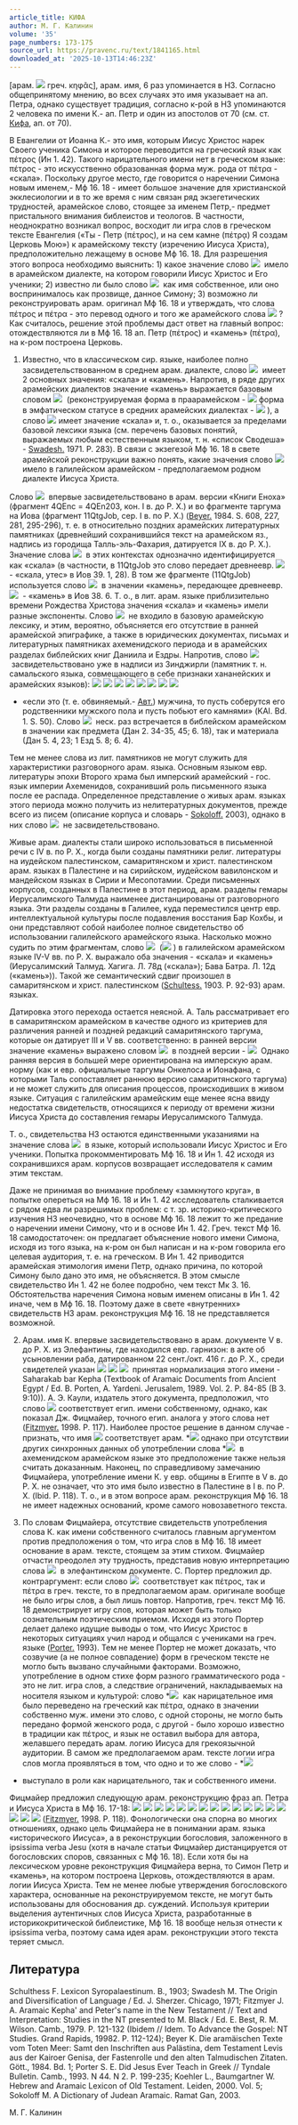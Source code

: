 ```yaml
---
article_title: КИФА
author: М. Г. Калинин
volume: '35'
page_numbers: 173-175
source_url: https://pravenc.ru/text/1841165.html
downloaded_at: '2025-10-13T14:46:23Z'
---
```


[арам. ![](<https://pravenc.ru/char/26062/kEPAx3b /image.png>) греч. κηφᾶς], арам. имя, 6 раз упоминается в НЗ. Согласно общепринятому мнению, во всех случаях это имя указывает на ап. Петра, однако существует традиция, согласно к-рой в НЗ упоминаются 2 человека по имени К.- ап. Петр и один из апостолов от 70 (см. ст. [Кифа](https://pravenc.ru/text/Кифа.html), ап. от 70).

В Евангелии от Иоанна К.- это имя, которым Иисус Христос нарек Своего ученика Симона и которое переводится на греческий язык как πέτρος 
(Ин 1. 42). Такого нарицательного имени нет в греческом языке: πέτρος - это искусственно образованная форма муж. рода от πέτρα - «скала». Поскольку другое место, где говорится о наречении Симона новым именем,- Мф 16. 18 - имеет большое значение для христианской экклесиологии и в то же время с ним связан ряд экзегетических трудностей, арамейское слово, стоящее за именем Петр,- предмет пристального внимания библеистов и теологов. В частности, неоднократно возникал вопрос, восходит ли игра слов в греческом тексте Евангелия («Ты - Петр (πέτρος), и на сем камне (πέτρᾳ) Я создам Церковь Мою») к арамейскому тексту (изречению Иисуса Христа), предположительно лежащему в основе Мф 16. 18. Для разрешения этого вопроса необходимо выяснить: 1) какое значение слово ![](https://pravenc.ru/char/26062/kEPA/image.png)  имело в арамейском диалекте, на котором говорили Иисус Христос и Его ученики; 2) известно ли было слово ![](https://pravenc.ru/char/26062/kEPA/image.png)  как имя собственное, или оно воспринималось как прозвище, данное Симону; 3) возможно ли реконструировать арам. оригинал Мф 16. 18 и утверждать, что слова πέτρος и πέτρα - это перевод одного и того же арамейского слова ![](https://pravenc.ru/char/26062/kEPA/image.png) ? Как считалось, решение этой проблемы даст ответ на главный вопрос: отождествляются ли в Мф 16. 18 ап. Петр (πέτρος) и «камень» (πέτρα), на к-ром построена Церковь.

1) Известно, что в классическом сир. языке, наиболее полно засвидетельствованном в среднем арам. диалекте, слово ![](https://pravenc.ru/char/26062/kEPA/image.png)  имеет 2 основных значения: «скала» и «камень». Напротив, в ряде других арамейских диалектов значение «камень» выражается базовым словом ![](https://pravenc.ru/char/26062/x60bn-/image.png)  (реконструируемая форма в праарамейском - ![](<https://pravenc.ru/char/26062/x2ax60abn, /image.png>) форма в эмфатическом статусе в средних арамейских диалектах - ![](https://pravenc.ru/char/26062/x60aBnA/image.png) ), а слово ![](<https://pravenc.ru/char/26062/kEPA /image.png>) имеет значение «скала» и, т. о., оказывается за пределами базовой лексики языка (см. перечень базовых понятий, выражаемых любым естественным языком, т. н. «список Сводеша» - [Swadesh.](<https://pravenc.ru/text/Swadesh .html>) 1971. P. 283). В связи с экзегезой Мф 16. 18 в свете арамейской реконструкции важно понять, какие значения слово ![](https://pravenc.ru/char/26062/kEPA/image.png)  имело в галилейском арамейском - предполагаемом родном диалекте Иисуса Христа.

Слово ![](https://pravenc.ru/char/26062/kpx60/image.png)  впервые засвидетельствовано в арам. версии «Книги Еноха» (фрагмент 4QEnс = 4QEn203, кон. I в. до Р. Х.) и во фрагменте таргума на Иова (фрагмент 11QtgJob, сер. I в. по Р. Х.) ([Beyer.](<https://pravenc.ru/text/Beyer .html>) 1984. S. 608, 227, 281, 295-296), т. е. в относительно поздних арамейских литературных памятниках (древнейший сохранившийся текст на арамейском яз., надпись из городища Талль-эль-Фахария, датируется IX в. до Р. Х.). Значение слова ![](https://pravenc.ru/char/26062/kpx60/image.png)  в этих контекстах однозначно идентифицируется как «скала» (в частности, в 11QtgJob это слово передает древнеевр. ![](https://pravenc.ru/char/26062/selax7e/image.png)  - «скала, утес» в Иов 39. 1, 28). В том же фрагменте (11QtgJob) используется слово ![](https://pravenc.ru/char/26062/x60bn/image.png)  в значении «камень», передающее древнеевр. ![](https://pravenc.ru/char/26062/x60eBen/image.png)  - «камень» в Иов 38. 6. Т. о., в лит. арам. языке приблизительно времени Рождества Христова значения «скала» и «камень» имели разные экспоненты. Слово ![](https://pravenc.ru/char/26062/kpx60/image.png)  не входило в базовую арамейскую лексику, и этим, вероятно, объясняется его отсутствие в ранней арамейской эпиграфике, а также в юридических документах, письмах и литературных памятниках ахеменидского периода и в арамейских разделах библейских книг Даниила и Ездры. Напротив, слово ![](<https://pravenc.ru/char/26062/x60bn /image.png>) засвидетельствовано уже в надписи из Зинджирли (памятник т. н. самальского языка, совмещающего в себе признаки хананейских и арамейских языков): ![](<https://pravenc.ru/char/26062/x60nw /image.png>) ![](<https://pravenc.ru/char/26062/ zkr /image.png>) ![](<https://pravenc.ru/char/26062/ hx60 /image.png>) ![](<https://pravenc.ru/char/26062/ ltgmrw /image.png>) ![](<https://pravenc.ru/char/26062/ x60yHh /image.png>) ![](<https://pravenc.ru/char/26062/ zkrw /image.png>) ![](<https://pravenc.ru/char/26062/ p-lktZh /image.png>) ![](<https://pravenc.ru/char/26062/ b-x60bny/image.png>)  
- «если это (т. е. обвиняемый.- [Авт.](<https://pravenc.ru/text/Авт .html>)) мужчина, то пусть соберутся его родственники мужского пола и пусть побьют его камнями» (KAI. Bd. 1. S. 50). Слово ![](https://pravenc.ru/char/26062/x60aBnA/image.png)  неск. раз встречается в библейском арамейском в значении как предмета (Дан 2. 34-35, 45; 6. 18), так и материала (Дан 5. 4, 23; 1 Езд 5. 8; 6. 4).

Тем не менее слова из лит. памятников не могут служить для характеристики разговорного арам. языка. Основным языком евр. литературы эпохи Второго храма был имперский арамейский - гос. язык империи Ахеменидов, сохранивший роль письменного языка после ее распада. Определенное представление о живых арам. языках этого периода можно получить из нелитературных документов, прежде всего из писем (описание корпуса и словарь - [Sokoloff.](<https://pravenc.ru/text/Sokoloff .html>) 2003), однако в них слово ![](https://pravenc.ru/char/26062/kEPA/image.png)  не засвидетельствовано.

Живые арам. диалекты стали широко использоваться в письменной речи с IV в. по Р. Х., когда были созданы памятники религ. литературы на иудейском палестинском, самаритянском и христ. палестинском арам. языках в Палестине и на сирийском, иудейском вавилонском и мандейском языках в Сирии и Месопотамии. Среди письменных корпусов, созданных в Палестине в этот период, арам. разделы гемары Иерусалимского Талмуда наименее дистанцированы от разговорного языка. Эти разделы созданы в Галилее, куда переместился центр евр. интеллектуальной культуры после подавления восстания Бар Кохбы, и они представляют собой наиболее полное свидетельство об использовании галилейского арамейского языка. Насколько можно судить по этим фрагментам, слово ![](https://pravenc.ru/char/26062/kEPA/image.png)  (![](https://pravenc.ru/char/26062/kypx60/image.png) ) в галилейском арамейском языке IV-V вв. по Р. Х. выражало оба значения - «скала» и «камень» (Иерусалимский Талмуд. Хагига. Л. 78д («скала»); Бава Батра. Л. 12д («камень»)). Такой же семантический сдвиг произошел в самаритянском и христ. палестинском ([Schultess.](<https://pravenc.ru/text/Schultess .html>) 1903. P. 92-93) арам. языках.

Датировка этого перехода остается неясной. А. Таль рассматривает его в самаритянском арамейском в качестве одного из критериев для различения ранней и поздней редакций самаритянского таргума, которые он датирует III и V вв. соответственно: в ранней версии значение «камень» выражено словом ![](https://pravenc.ru/char/26062/x60bn,/image.png)  в поздней версии - ![](https://pravenc.ru/char/26062/kypx60./image.png)  Однако ранняя версия в большей мере ориентирована на имперскую арам. норму (как и евр. официальные таргумы Онкелоса и Ионафана, с которыми Таль сопоставляет раннюю версию самаритянского таргума) и не может служить для описания процессов, происходивших в живом языке. Ситуация с галилейским арамейским еще менее ясна ввиду недостатка свидетельств, относящихся к периоду от времени жизни Иисуса Христа до составления гемары Иерусалимского Талмуда.

Т. о., свидетельства НЗ остаются единственными указаниями на значение слова ![](https://pravenc.ru/char/26062/kEPA/image.png)  в языке, который использовали Иисус Христос и Его ученики. Попытка прокомментировать Мф 16. 18 и Ин 1. 42 исходя из сохранившихся арам. корпусов возвращает исследователя к самим этим текстам.

Даже не принимая во внимание проблему «замкнутого круга», в попытке опереться на Мф 16. 18 и Ин 1. 42 исследователь сталкивается с рядом едва ли разрешимых проблем: с т. зр. историко-критического изучения НЗ неочевидно, что в основе Мф 16. 18 лежит то же предание о наречении имени Симону, что и в основе Ин 1. 42. Греч. текст Мф 16. 18 самодостаточен: он предлагает объяснение нового имени Симона, исходя из того языка, на к-ром он был написан и на к-ром говорила его целевая аудитория, т. е. на греческом. В Ин 1. 42 приводится арамейская этимология имени Петр, однако причина, по которой Симону было дано это имя, не объясняется. В этом смысле свидетельство Ин 1. 42 не более подробно, чем текст Мк 3. 16. Обстоятельства наречения Симона новым именем описаны в Ин 1. 42 иначе, чем в Мф 16. 18. Поэтому даже в свете «внутренних» свидетельств НЗ арам. реконструкция Мф 16. 18 не представляется возможной.

2) Арам. имя К. впервые засвидетельствовано в арам. документе V в. до Р. Х. из Элефантины, где находился евр. гарнизон: в акте об усыновлении раба, датированном 22 сент./окт. 416 г. до Р. Х., среди свидетелей указан ![](<https://pravenc.ru/char/26062/Zhrx7eqb /image.png>) ![](<https://pravenc.ru/char/26062/ br /image.png>) ![](<https://pravenc.ru/char/26062/ kpx60x3b/image.png>)  принятая нормализация этого имени - Saharakab bar Kepha (Textbook of Aramaic Documents from Ancient Egypt / Ed. B. Porten, A. Yardeni. Jerusalem, 1989. Vol. 2. P. 84-85 (B 3. 9:10)). А. Э. Каули, издатель этого документа, предположил, что слово ![](<https://pravenc.ru/char/26062/kpx60 /image.png>) соответствует егип. имени собственному, однако, как показал Дж. Фицмайер, точного егип. аналога у этого слова нет ([Fitzmyer.](<https://pravenc.ru/text/Fitzmyer .html>) 1998. P. 117). Наиболее простое решение в данном случае - признать, что имя ![](<https://pravenc.ru/char/26062/kpx60 /image.png>) соответствует арам. \*![](<https://pravenc.ru/char/26062/kEpA, /image.png>) однако при отсутствии других синхронных данных об употреблении слова \*![](https://pravenc.ru/char/26062/kEpA/image.png)  в ахеменидском арамейском языке это предположение также нельзя считать доказанным. Наконец, по справедливому замечанию Фицмайера, употребление имени К. у евр. общины в Египте в V в. до Р. Х. не означает, что это имя было известно в Палестине в I в. по Р. Х. (Ibid. P. 118). Т. о., и в этом вопросе арам. реконструкция Мф 16. 18 не имеет надежных оснований, кроме самого новозаветного текста.

3) По словам Фицмайера, отсутствие свидетельств употребления слова К. как имени собственного считалось главным аргументом против предположения о том, что игра слов в Мф 16. 18 имеет основание в арам. тексте, стоящем за этим стихом. Фицмайер отчасти преодолел эту трудность, представив новую интерпретацию слова ![](https://pravenc.ru/char/26062/kpx60/image.png)  в элефантинском документе. С. Портер предложил др. контраргумент: если слово ![](https://pravenc.ru/char/26062/x2akEpA/image.png)  соответствует как πέτρος, так и πέτρα в греч. тексте, то в предполагаемом арам. оригинале вообще не было игры слов, а был лишь повтор. Напротив, греч. текст Мф 16. 18 демонстрирует игру слов, которая может быть только сознательным поэтическим приемом. Исходя из этого Портер делает далеко идущие выводы о том, что Иисус Христос в некоторых ситуациях учил народ и общался с учениками на греч. языке ([Porter.](<https://pravenc.ru/text/Porter .html>) 1993). Тем не менее Портер не может доказать, что созвучие (а не полное совпадение) форм в греческом тексте не могло быть вызвано случайными факторами. Возможно, употребление в одном стихе форм разного грамматического рода - это не лит. игра слов, а следствие ограничений, накладываемых на носителя языком и культурой: слово \*![](https://pravenc.ru/char/26062/kEpa/image.png)  
как нарицательное имя было переведено на греческий как πέτρα, однако в значении собственно муж. имени это слово, с одной стороны, не могло быть передано формой женского рода, с другой - было хорошо известно в традиции как πέτρος, 
и язык не оставил выбора для автора, желавшего передать арам. логию Иисуса для грекоязычной аудитории. В самом же предполагаемом арам. тексте логии игра слов могла проявляться в том, что одно и то же слово - 
\*![](https://pravenc.ru/char/26062/kEpa/image.png)  
- выступало в роли как нарицательного, так и собственного имени.

Фицмайер предложил следующую арам. реконструкцию фраз ап. Петра и Иисуса Христа в Мф 16. 17-18: ![](<https://pravenc.ru/char/26062/x60antA /image.png>) ![](<https://pravenc.ru/char/26062/ hWx60 /image.png>) ![](<https://pravenc.ru/char/26062/ mx26ZIHA, /image.png>) ![](<https://pravenc.ru/char/26062/ bx26rEh /image.png>) ![](<https://pravenc.ru/char/26062/ dI /image.png>) ![](<https://pravenc.ru/char/26062/ x60x23lAhA... /image.png>) ![](<https://pravenc.ru/char/26062/ FWbayk /image.png>) ![](<https://pravenc.ru/char/26062/ Zimx7eOn /image.png>) ![](<https://pravenc.ru/char/26062/ bar /image.png>) ![](<https://pravenc.ru/char/26062/ yOnA... /image.png>) ![](<https://pravenc.ru/char/26062/ x60antA /image.png>) ![](<https://pravenc.ru/char/26062/ hWx60 /image.png>) ![](<https://pravenc.ru/char/26062/ kEPA /image.png>) ![](<https://pravenc.ru/char/26062/ wx26-x7eal /image.png>) ![](<https://pravenc.ru/char/26062/ kePA /image.png>) ![](<https://pravenc.ru/char/26062/ dx26nA /image.png>) ![](<https://pravenc.ru/char/26062/ x60ebnE /image.png>) ([Fitzmyer.](<https://pravenc.ru/text/Fitzmyer .html>) 1998. P. 118). Фонологически она спорна во многих отношениях, однако цель Фицмайера не в понимании арам. языка «исторического Иисуса», а в реконструкции богословия, заложенного в ipsissima verba Jesu (хотя в начале статьи Фицмайер дистанцируется от богословских споров, связанных с Мф 16. 18). Если хотя бы на лексическом уровне реконструкция Фицмайера верна, то Симон Петр и «камень», на котором построена Церковь, отождествляются в арам. логии Иисуса Христа. Тем не менее любые утверждения богословского характера, основанные на реконструируемом тексте, не могут быть использованы для обоснования др. суждений. Используя критерии выделения аутентичных слов Иисуса Христа, разработанные в историкокритической библеистике, Мф 16. 18 вообще нельзя отнести к ipsissima verba, поэтому сама идея арам. реконструкции этого текста теряет смысл.

## Литература

Schulthess F. Lexicon Syropalaestinum. B., 1903; Swadesh M. The Origin and Diversification of Language / Ed. J. Sherzer. Chicago, 1971; Fitzmyer J. A. Aramaic Kepha' and Peter's name in the New Testament // Text and Interpretation: Studies in the NT presented to M. Black / Ed. E. Best, R. M. Wilson. Camb., 1979. P. 121-132 (Ibidem // Idem. To Advance the Gospel: NT Studies. Grand Rapids, 19982. P. 112-124); Beyer K. Die aramäischen Texte vom Toten Meer: Samt den Inschriften aus Palästina, dem Testament Levis aus der Kairoer Genisa, der Fastenrolle und den alten Talmudischen Zitaten. Gött., 1984. Bd. 1; Porter S. E. Did Jesus Ever Teach in Greek // Tyndale Bulletin. Camb., 1993. N 44. N 2. P. 199-235; Koehler L., Baumgartner W. Hebrew and Aramaic Lexicon of Old Testament. Leiden, 2000. Vol. 5; Sokoloff M. A Dictionary of Judean Aramaic. Ramat Gan, 2003.

М. Г. Калинин
